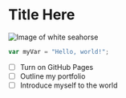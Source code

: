 # Title Here 
![Image of white seahorse](https://github.com/user-attachments/assets/3a06d04c-d2d9-49bf-b773-528689a10a0c) 
``` javascript
var myVar = "Hello, world!";
```
- [ ] Turn on GitHub Pages
- [ ] Outline my portfolio
- [ ] Introduce myself to the world
